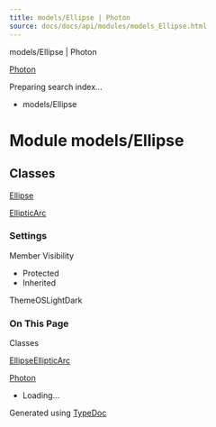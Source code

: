 ```yaml
---
title: models/Ellipse | Photon
source: docs/docs/api/modules/models_Ellipse.html
---
```


models/Ellipse | Photon

[Photon](../index.html)




Preparing search index...

* models/Ellipse

# Module models/Ellipse

## Classes

[Ellipse](../classes/models_Ellipse.Ellipse.html)


[EllipticArc](../classes/models_Ellipse.EllipticArc.html)

### Settings

Member Visibility

* Protected
* Inherited

ThemeOSLightDark

### On This Page

Classes

[Ellipse](#ellipse)[EllipticArc](#ellipticarc)

[Photon](../index.html)

* Loading...

Generated using [TypeDoc](https://typedoc.org/)
